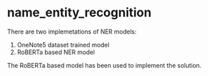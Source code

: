 # name_entity_recognition

There are two implemetations of NER models: 
1. OneNote5 dataset trained model 
2. RoBERTa based NER model 

The RoBERTa based model has been used to implement the solution. 

